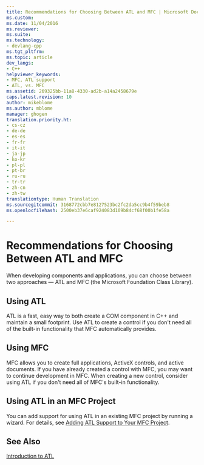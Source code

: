 ```yaml
---
title: Recommendations for Choosing Between ATL and MFC | Microsoft Docs
ms.custom: 
ms.date: 11/04/2016
ms.reviewer: 
ms.suite: 
ms.technology:
- devlang-cpp
ms.tgt_pltfrm: 
ms.topic: article
dev_langs:
- C++
helpviewer_keywords:
- MFC, ATL support
- ATL, vs. MFC
ms.assetid: 269325bb-11a8-4330-ad2b-a14a2458679e
caps.latest.revision: 10
author: mikeblome
ms.author: mblome
manager: ghogen
translation.priority.ht:
- cs-cz
- de-de
- es-es
- fr-fr
- it-it
- ja-jp
- ko-kr
- pl-pl
- pt-br
- ru-ru
- tr-tr
- zh-cn
- zh-tw
translationtype: Human Translation
ms.sourcegitcommit: 3168772cbb7e8127523bc2fc2da5cc9b4f59beb8
ms.openlocfilehash: 2500eb37e6caf924083d109b84cf68f00b1fe58a

---
```

# Recommendations for Choosing Between ATL and MFC
When developing components and applications, you can choose between two approaches — ATL and MFC (the Microsoft Foundation Class Library).  
  
## Using ATL  
 ATL is a fast, easy way to both create a COM component in C++ and maintain a small footprint. Use ATL to create a control if you don't need all of the built-in functionality that MFC automatically provides.  
  
## Using MFC  
 MFC allows you to create full applications, ActiveX controls, and active documents. If you have already created a control with MFC, you may want to continue development in MFC. When creating a new control, consider using ATL if you don't need all of MFC's built-in functionality.  
  
## Using ATL in an MFC Project  
 You can add support for using ATL in an existing MFC project by running a wizard. For details, see [Adding ATL Support to Your MFC Project](../mfc/reference/adding-atl-support-to-your-mfc-project.md).  
  
## See Also  
 [Introduction to ATL](../atl/introduction-to-atl.md)




<!--HONumber=Jan17_HO1-->


